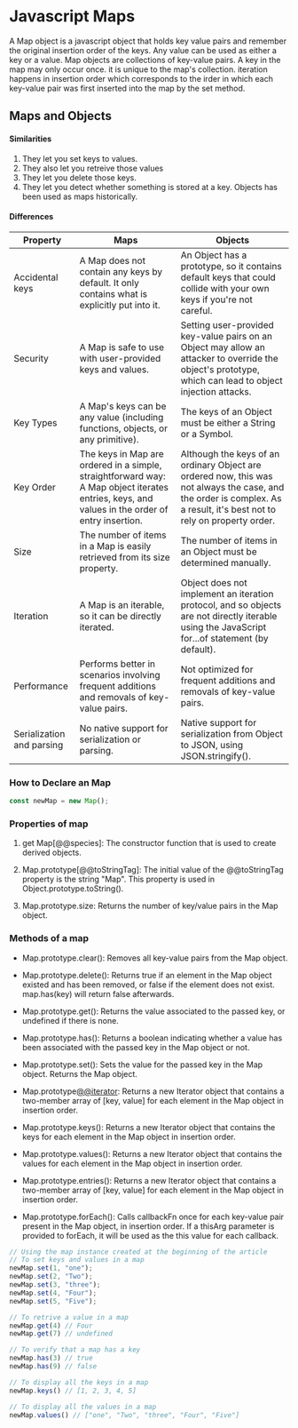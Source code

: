 # Javascript Maps

A Map object is a javascript object that holds key value pairs and remember the original insertion order of the keys. Any value can be used as either a key or a value. Map objects are collections of key-value pairs. A key in the map may only occur once. it is unique to the map's collection. iteration happens in insertion order which corresponds to the irder in which each key-value pair was first inserted into the map by the set method. 

## Maps and Objects
#### Similarities
1. They let you set keys to values.
2. They also let you retreive those values
3. They let you delete those keys.
4. They let you detect whether something is stored at a key.
Objects has been used as maps historically.

#### Differences
| Property | Maps | Objects |
| ---- | ---- | ---- |
| Accidental keys | A Map does not contain any keys by default. It only contains what is explicitly put into it. | An Object has a prototype, so it contains default keys that could collide with your own keys if you're not careful. |
| Security | A Map is safe to use with user-provided keys and values. | Setting user-provided key-value pairs on an Object may allow an attacker to override the object's prototype, which can lead to object injection attacks. |
| Key Types | A Map's keys can be any value (including functions, objects, or any primitive). | The keys of an Object must be either a String or a Symbol.|
| Key Order | The keys in Map are ordered in a simple, straightforward way: A Map object iterates entries, keys, and values in the order of entry insertion. | Although the keys of an ordinary Object are ordered now, this was not always the case, and the order is complex. As a result, it's best not to rely on property order. |
| Size | The number of items in a Map is easily retrieved from its size property. | The number of items in an Object must be determined manually. |
| Iteration | A Map is an iterable, so it can be directly iterated.	| Object does not implement an iteration protocol, and so objects are not directly iterable using the JavaScript for...of statement (by default). |
| Performance | Performs better in scenarios involving frequent additions and removals of key-value pairs. | Not optimized for frequent additions and removals of key-value pairs. |
| Serialization and parsing | No native support for serialization or parsing. | Native support for serialization from Object to JSON, using JSON.stringify(). |

### How to Declare an Map
```javascript
const newMap = new Map();
```

### Properties of map
1. get Map[@@species]: The constructor function that is used to create derived objects.

2. Map.prototype[@@toStringTag]: The initial value of the @@toStringTag property is the string "Map". This property is used in Object.prototype.toString().

3. Map.prototype.size: Returns the number of key/value pairs in the Map object.

### Methods of a map
- Map.prototype.clear(): Removes all key-value pairs from the Map object.

- Map.prototype.delete(): Returns true if an element in the Map object existed and has been removed, or false if the element does not exist. map.has(key) will return false afterwards.

- Map.prototype.get(): Returns the value associated to the passed key, or undefined if there is none.

- Map.prototype.has(): Returns a boolean indicating whether a value has been associated with the passed key in the Map object or not.

- Map.prototype.set(): Sets the value for the passed key in the Map object. Returns the Map object.

- Map.prototype[@@iterator](): Returns a new Iterator object that contains a two-member array of [key, value] for each element in the Map object in insertion order.

- Map.prototype.keys(): Returns a new Iterator object that contains the keys for each element in the Map object in insertion order.

- Map.prototype.values(): Returns a new Iterator object that contains the values for each element in the Map object in insertion order.

- Map.prototype.entries(): Returns a new Iterator object that contains a two-member array of [key, value] for each element in the Map object in insertion order.

- Map.prototype.forEach(): Calls callbackFn once for each key-value pair present in the Map object, in insertion order. If a thisArg parameter is provided to forEach, it will be used as the this value for each callback.

```javascript
// Using the map instance created at the beginning of the article
// To set keys and values in a map
newMap.set(1, "one");
newMap.set(2, "Two");
newMap.set(3, "three");
newMap.set(4, "Four");
newMap.set(5, "Five");

// To retrive a value in a map
newMap.get(4) // Four
newMap.get(7) // undefined

// To verify that a map has a key
newMap.has(3) // true
newMap.has(9) // false

// To display all the keys in a map
newMap.keys() // [1, 2, 3, 4, 5]

// To display all the values in a map
newMap.values() // ["one", "Two", "three", "Four", "Five"]

```